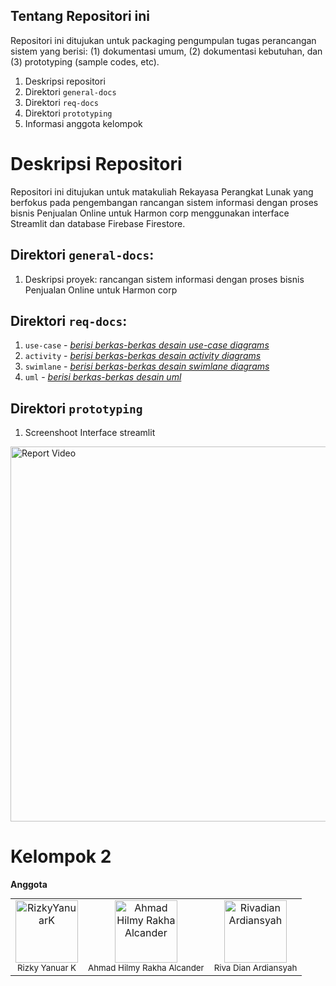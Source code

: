 ## Tentang Repositori ini

Repositori ini ditujukan untuk packaging pengumpulan tugas perancangan sistem yang berisi: (1) dokumentasi umum, (2) dokumentasi kebutuhan, dan (3) prototyping (sample codes, etc).

1. Deskripsi repositori
2. Direktori `general-docs`
3. Direktori `req-docs`
4. Direktori `prototyping`
5. Informasi anggota kelompok

# Deskripsi Repositori

Repositori ini ditujukan untuk matakuliah Rekayasa Perangkat Lunak yang berfokus pada pengembangan rancangan sistem informasi dengan proses bisnis Penjualan Online untuk Harmon corp menggunakan interface Streamlit dan database Firebase Firestore.

## Direktori `general-docs`:

1. Deskripsi proyek: rancangan sistem informasi dengan proses bisnis Penjualan Online untuk Harmon corp

## Direktori `req-docs`:

1. `use-case` - [_berisi berkas-berkas desain use-case diagrams_](https://github.com/rizkyyanuark/RPL-HarmonCorp/blob/main/req-docs/usecase.jpg)
2. `activity` - [_berisi berkas-berkas desain activity diagrams_](https://github.com/rizkyyanuark/RPL-HarmonCorp/blob/main/req-docs/activity%20diagram.jpg)
3. `swimlane` - [_berisi berkas-berkas desain swimlane diagrams_](https://github.com/rizkyyanuark/RPL-HarmonCorp/blob/main/req-docs/activity%20swimlane%20diagram.png)
4. `uml` - [_berisi berkas-berkas desain uml_](https://github.com/rizkyyanuark/RPL-HarmonCorp/blob/main/req-docs/uml.jpg)

## Direktori `prototyping`

1. Screenshoot Interface streamlit
   <div align="center">
  <a href="https://github.com/rizkyyanuark/RPL-HarmonCorp/blob/main/req-docs/ss_interface.jpg&utm_medium=member_desktop" target="_blank">
    <img src="https://github.com/rizkyyanuark/RPL-HarmonCorp/blob/main/req-docs/ss_interface.jpg" alt="Report Video" width="600"/>
  </a>
</div>

# Kelompok 2

**Anggota**

<div align="center">
  <table style="margin: auto;">
    <tr>
      <td align="center">
  <a href="https://github.com/rizkyyanuark">
    <img src="https://avatars.githubusercontent.com/u/82692777?v=4" width="100px;" alt="RizkyYanuarK"/>
  </a>
  <br />
  <sub>Rizky Yanuar K</sub>
</td>
<td align="center">
  <a href="https://github.com/RakhaAlcander">
    <img src="https://avatars.githubusercontent.com/u/172197688?v=4" width="100px;" alt="Ahmad Hilmy Rakha Alcander"/>
  </a>
  <br />
  <sub>Ahmad Hilmy Rakha Alcander</sub>
</td>
<td align="center">
  <a href="https://github.com/prenji3">
    <img src="https://avatars.githubusercontent.com/u/171494212?v=4" width="100px;" alt="Rivadian Ardiansyah"/>
  </a>
  <br />
  <sub>Riva Dian Ardiansyah</sub>
</td>
  </table>
</div>
